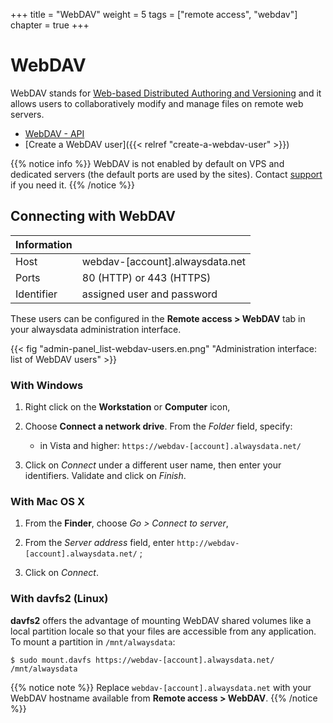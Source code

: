 +++
title = "WebDAV"
weight = 5
tags = ["remote access", "webdav"]
chapter = true
+++

# WebDAV

WebDAV stands for [Web-based Distributed Authoring and Versioning](http://www.webdav.org/) and it allows users to collaboratively modify and manage files on remote web servers.

- [WebDAV - API](https://api.alwaysdata.com/v1/webdav/doc/)
- [Create a WebDAV user]({{< relref "create-a-webdav-user" >}})

{{% notice info %}}
WebDAV is not enabled by default on VPS and dedicated servers (the default ports are used by the sites). Contact [support](https://admin.alwaysdata.com/support/add/) if you need it.
{{% /notice %}}

## Connecting with WebDAV

|Information||
|--- |--- |
|Host|webdav-[account].alwaysdata.net|
|Ports|80 (HTTP) or 443 (HTTPS)|
|Identifier|assigned user and password|

These users can be configured in the **Remote access > WebDAV** tab in your alwaysdata administration interface.

{{< fig "admin-panel_list-webdav-users.en.png" "Administration interface: list of WebDAV users" >}}

### With Windows

1.  Right click on the **Workstation** or **Computer** icon,

2.  Choose **Connect a network drive**. From the *Folder* field, specify:
    - in Vista and higher: `https://webdav-[account].alwaysdata.net/`

3.  Click on *Connect* under a different user name, then enter your identifiers. Validate and click on *Finish*.

### With Mac OS X

1.  From the **Finder**, choose *Go > Connect to server*,

2.  From the *Server address* field, enter `http://webdav-[account].alwaysdata.net/` ;

3.  Click on *Connect*.

### With davfs2 (Linux)

**davfs2** offers the advantage of mounting WebDAV shared volumes like a local partition locale so that your files are accessible from any application. To mount a partition in `/mnt/alwaysdata`:

```
$ sudo mount.davfs https://webdav-[account].alwaysdata.net/ /mnt/alwaysdata
```

{{% notice note %}}
Replace `webdav-[account].alwaysdata.net` with your WebDAV hostname available from **Remote access > WebDAV**.
{{% /notice %}}
